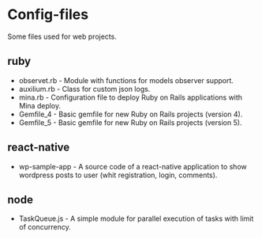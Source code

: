 # Config-files

Some files used for web projects.

## ruby

* observet.rb - Module with functions for models observer support.
* auxilium.rb - Class for custom json logs.
* mina.rb - Configuration file to deploy Ruby on Rails applications with Mina deploy.
* Gemfile_4 - Basic gemfile for new Ruby on Rails projects (version 4).
* Gemfile_5 - Basic gemfile for new Ruby on Rails projects (version 5).


## react-native

* wp-sample-app - A source code of a react-native application to show wordpress posts to user (whit registration, login, comments).

## node

* TaskQueue.js - A simple module for parallel execution of tasks with limit of concurrency.
